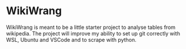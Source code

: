 # WikiWrang

WikiWrang is meant to be a little starter project to analyse tables from wikipedia. The project will improve my ability to set up git correctly with WSL, Ubuntu and VSCode and to scrape with python.



